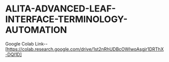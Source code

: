 # ALITA-ADVANCED-LEAF-INTERFACE-TERMINOLOGY-AUTOMATION

Google Colab Link--
[https://colab.research.google.com/drive/1st2nRhUDBcOWIwoAsgjr1DRThX-DQl1D]
